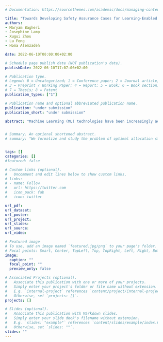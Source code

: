 ```yaml
---
# Documentation: https://sourcethemes.com/academic/docs/managing-content/

title: "Towards Developing Safety Assurance Cases for Learning-Enabled Medical Cyber-Physical Systems"
authors: 
- Maryam Bagheri 
- Josephine Lamp
- Xugui Zhou
- Lu Feng
- Homa Alemzadeh

date: 2022-06-10T00:00:00+02:00

# Schedule page publish date (NOT publication's date).
publishDate: 2022-06-10T17:07:06+02:00

# Publication type.
# Legend: 0 = Uncategorized; 1 = Conference paper; 2 = Journal article;
# 3 = Preprint / Working Paper; 4 = Report; 5 = Book; 6 = Book section;
# 7 = Thesis; 8 = Patent
publication_types: ["1"]

# Publication name and optional abbreviated publication name.
publication: "under submission"
publication_short: "under submission"

abstract: "Machine Learning (ML) technologies have been increasingly adopted in Medical Cyber-Physical Systems (MCPS) to enable smart healthcare. Assuring the safety and effectiveness of learning-enabled MCPS is challenging, as such systems must account for diverse patient profiles and physiological dynamics, make predictions from noisy sensor measurements, and handle operational uncertainties (e.g., missing data or features). In this paper, we develop a safety assurance case template for learning-enabled MCPS, with an emphasis on establishing confidence in the ML-based system components. We instantiate the proposed safety assurance case template for the Artificial Pancreas Systems (APS) as a representative case study, and present a detailed analysis based on an example ML-based APS controller. Finally, we discuss open research problems of developing safety assurance cases for learning-enabled MCPS."


# Summary. An optional shortened abstract.
# summary: "We formalize and study the problem of optimal allocation strategies for a (perfect) vaccine in the infinite-dimensional SIS model."


tags: []
categories: []
#featured: false

# Custom links (optional).
#   Uncomment and edit lines below to show custom links.
# links:
# - name: Follow
#   url: https://twitter.com
#   icon_pack: fab
#   icon: twitter

url_pdf: 
url_dataset:
url_poster:
url_project:
url_slides:
url_source:
url_video:

# Featured image
# To use, add an image named `featured.jpg/png` to your page's folder. 
# Focal points: Smart, Center, TopLeft, Top, TopRight, Left, Right, BottomLeft, Bottom, BottomRight.
image:
  caption: ""
  focal_point: ""
  preview_only: false

# Associated Projects (optional).
#   Associate this publication with one or more of your projects.
#   Simply enter your project's folder or file name without extension.
#   E.g. `internal-project` references `content/project/internal-project/index.md`.
#   Otherwise, set `projects: []`.
projects: []

# Slides (optional).
#   Associate this publication with Markdown slides.
#   Simply enter your slide deck's filename without extension.
#   E.g. `slides: "example"` references `content/slides/example/index.md`.
#   Otherwise, set `slides: ""`.
slides: ""
---
```

